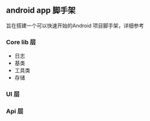 ## android app 脚手架

旨在搭建一个可以快速开始的Android 项目脚手架，详细参考

### Core lib 层

- 日志
- 基类
- 工具类
- 存储

### UI 层

### Api 层


